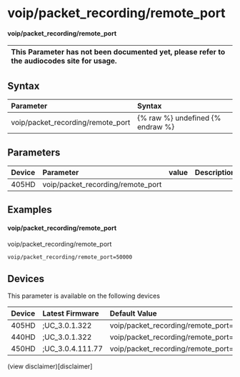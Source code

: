 ﻿---
description: voip/packet_recording/remote_port
search:
    keywords: ['voip','packet_recording','remote_port']
---

# voip/packet_recording/remote_port

#### voip/packet_recording/remote_port


| This Parameter has not been documented yet, please refer to the audiocodes site for usage.  |
| :--- |

## Syntax
| Parameter | Syntax |
| :--- | :--- |
|voip/packet_recording/remote_port | {% raw %} undefined {% endraw %} |

## Parameters
|Device|Parameter|value|Description|
|:---|:---|:---|:---|
| 405HD | voip/packet_recording/remote_port |  |  |

## Examples
#### voip/packet_recording/remote_port

voip/packet_recording/remote_port

```
voip/packet_recording/remote_port=50000
```

## Devices
This parameter is available on the following devices

| Device | Latest Firmware | Default Value |
|:---|:---|:---|
| 405HD | ;UC_3.0.1.322 | voip/packet_recording/remote_port=50000 
| 440HD | ;UC_3.0.1.322 | voip/packet_recording/remote_port=50000 
| 450HD | ;UC_3.0.4.111.77 | voip/packet_recording/remote_port=50000 

(view disclaimer)[disclaimer]
